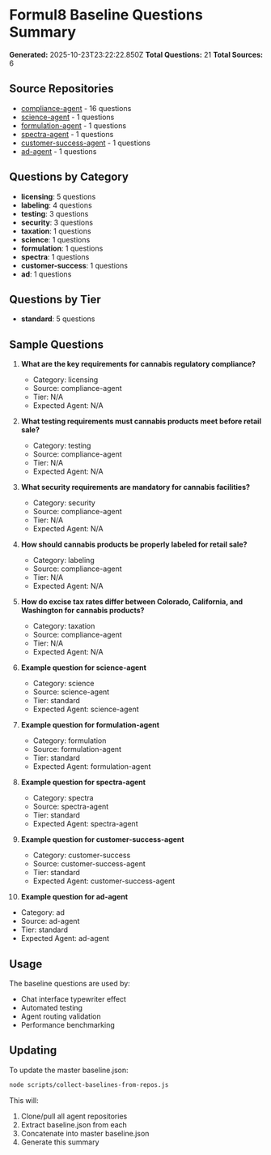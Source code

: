 # Formul8 Baseline Questions Summary

**Generated:** 2025-10-23T23:22:22.850Z
**Total Questions:** 21
**Total Sources:** 6

## Source Repositories

- [compliance-agent](https://github.com/F8ai/compliance-agent) - 16 questions
- [science-agent](https://github.com/F8ai/science-agent) - 1 questions
- [formulation-agent](https://github.com/F8ai/formulation-agent) - 1 questions
- [spectra-agent](https://github.com/F8ai/spectra-agent) - 1 questions
- [customer-success-agent](https://github.com/F8ai/customer-success-agent) - 1 questions
- [ad-agent](https://github.com/F8ai/ad-agent) - 1 questions

## Questions by Category

- **licensing**: 5 questions
- **labeling**: 4 questions
- **testing**: 3 questions
- **security**: 3 questions
- **taxation**: 1 questions
- **science**: 1 questions
- **formulation**: 1 questions
- **spectra**: 1 questions
- **customer-success**: 1 questions
- **ad**: 1 questions

## Questions by Tier

- **standard**: 5 questions

## Sample Questions

1. **What are the key requirements for cannabis regulatory compliance?**
   - Category: licensing
   - Source: compliance-agent
   - Tier: N/A
   - Expected Agent: N/A

2. **What testing requirements must cannabis products meet before retail sale?**
   - Category: testing
   - Source: compliance-agent
   - Tier: N/A
   - Expected Agent: N/A

3. **What security requirements are mandatory for cannabis facilities?**
   - Category: security
   - Source: compliance-agent
   - Tier: N/A
   - Expected Agent: N/A

4. **How should cannabis products be properly labeled for retail sale?**
   - Category: labeling
   - Source: compliance-agent
   - Tier: N/A
   - Expected Agent: N/A

5. **How do excise tax rates differ between Colorado, California, and Washington for cannabis products?**
   - Category: taxation
   - Source: compliance-agent
   - Tier: N/A
   - Expected Agent: N/A

6. **Example question for science-agent**
   - Category: science
   - Source: science-agent
   - Tier: standard
   - Expected Agent: science-agent

7. **Example question for formulation-agent**
   - Category: formulation
   - Source: formulation-agent
   - Tier: standard
   - Expected Agent: formulation-agent

8. **Example question for spectra-agent**
   - Category: spectra
   - Source: spectra-agent
   - Tier: standard
   - Expected Agent: spectra-agent

9. **Example question for customer-success-agent**
   - Category: customer-success
   - Source: customer-success-agent
   - Tier: standard
   - Expected Agent: customer-success-agent

10. **Example question for ad-agent**
   - Category: ad
   - Source: ad-agent
   - Tier: standard
   - Expected Agent: ad-agent


## Usage

The baseline questions are used by:
- Chat interface typewriter effect
- Automated testing
- Agent routing validation
- Performance benchmarking

## Updating

To update the master baseline.json:

```bash
node scripts/collect-baselines-from-repos.js
```

This will:
1. Clone/pull all agent repositories
2. Extract baseline.json from each
3. Concatenate into master baseline.json
4. Generate this summary

